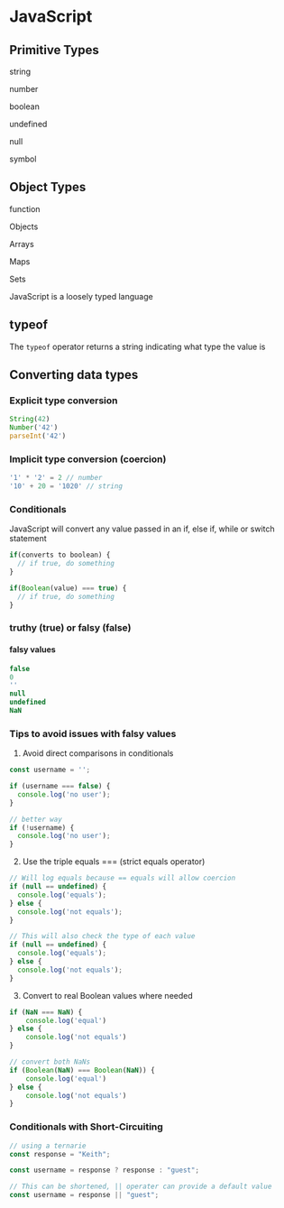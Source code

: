 # JavaScript
## Primitive Types
string

number

boolean

undefined

null

symbol

## Object Types
function

Objects

Arrays

Maps

Sets

JavaScript is a loosely typed language

## typeof
The `typeof` operator returns a string indicating what type the value is

## Converting data types
### Explicit type conversion
```js
String(42)
Number('42')
parseInt('42')
```

### Implicit type conversion (coercion)
```js
'1' * '2' = 2 // number
'10' + 20 = '1020' // string
```

### Conditionals
JavaScript will convert any value passed in an if, else if, while or switch statement
```js
if(converts to boolean) {
  // if true, do something
}

if(Boolean(value) === true) {
  // if true, do something
}
```

### truthy (true) or falsy (false)
#### falsy values
```js
false
0
''
null
undefined
NaN
```
### Tips to avoid issues with falsy values
1. Avoid direct comparisons in conditionals
```js
const username = '';

if (username === false) {
  console.log('no user');
}

// better way
if (!username) {
  console.log('no user');
}
```
2. Use the triple equals === (strict equals operator)
  

```js 
// Will log equals because == equals will allow coercion
if (null == undefined) {
  console.log('equals');
} else {
  console.log('not equals');
}

// This will also check the type of each value
if (null == undefined) {
  console.log('equals');
} else {
  console.log('not equals');
}
```
3. Convert to real Boolean values where needed
```js
if (NaN === NaN) {
    console.log('equal')
} else {
    console.log('not equals')
}

// convert both NaNs
if (Boolean(NaN) === Boolean(NaN)) {
    console.log('equal')
} else {
    console.log('not equals')
}
```

### Conditionals with Short-Circuiting
```js
// using a ternarie
const response = "Keith";

const username = response ? response : "guest";

// This can be shortened, || operater can provide a default value
const username = response || "guest";
```